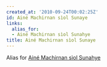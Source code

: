 ```yaml
---
created_at: '2010-09-24T00:02:25Z'
id: Ainé Machirnan sìol Sunaye
links:
  alias_for:
  - Ainé Machirnan sìol Sunahye
title: Ainé Machirnan sìol Sunaye
---
```


Alias for [Ainé Machirnan sìol Sunahye]

  [Ainé Machirnan sìol Sunahye]: Ainé_Machirnan_sìol_Sunahye